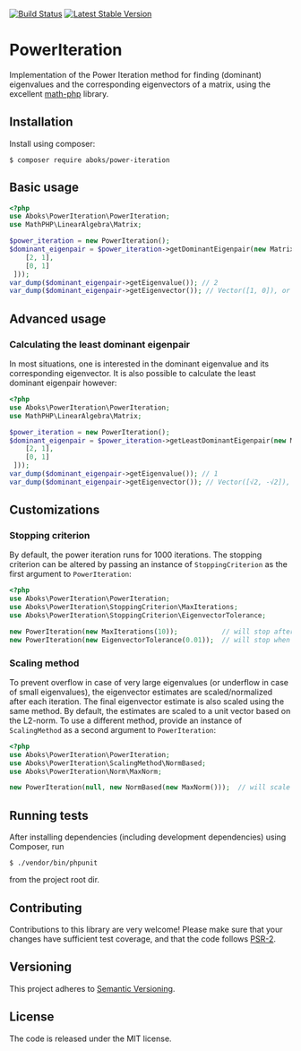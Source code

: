 [![Build Status](https://travis-ci.org/aboks/power-iteration.svg?branch=master)](https://travis-ci.org/aboks/power-iteration)
[![Latest Stable Version](https://poser.pugx.org/aboks/power-iteration/v/stable)](https://packagist.org/packages/aboks/power-iteration)

PowerIteration
==============
Implementation of the Power Iteration method for finding (dominant) eigenvalues and the corresponding eigenvectors of a matrix, using the excellent [math-php](https://github.com/markrogoyski/math-php) library.
 
Installation
------------
Install using composer:
```
$ composer require aboks/power-iteration
```

Basic usage
-----------
```php
<?php
use Aboks\PowerIteration\PowerIteration;
use MathPHP\LinearAlgebra\Matrix;

$power_iteration = new PowerIteration();
$dominant_eigenpair = $power_iteration->getDominantEigenpair(new Matrix([
    [2, 1],
    [0, 1]
 ]));
var_dump($dominant_eigenpair->getEigenvalue()); // 2
var_dump($dominant_eigenpair->getEigenvector()); // Vector([1, 0]), or a scalar multiple
```

Advanced usage
--------------

### Calculating the least dominant eigenpair

In most situations, one is interested in the dominant eigenvalue and its corresponding eigenvector. It is also possible to calculate the least dominant eigenpair however: 
```php
<?php
use Aboks\PowerIteration\PowerIteration;
use MathPHP\LinearAlgebra\Matrix;

$power_iteration = new PowerIteration();
$dominant_eigenpair = $power_iteration->getLeastDominantEigenpair(new Matrix([
    [2, 1],
    [0, 1]
 ]));
var_dump($dominant_eigenpair->getEigenvalue()); // 1
var_dump($dominant_eigenpair->getEigenvector()); // Vector([√2, -√2]), or a scalar multiple
```


Customizations
--------------

### Stopping criterion

By default, the power iteration runs for 1000 iterations. The stopping criterion can be altered by passing an instance of `StoppingCriterion` as the first argument to `PowerIteration`:
```php
<?php
use Aboks\PowerIteration\PowerIteration;
use Aboks\PowerIteration\StoppingCriterion\MaxIterations;
use Aboks\PowerIteration\StoppingCriterion\EigenvectorTolerance;

new PowerIteration(new MaxIterations(10));           // will stop after 10 iterations
new PowerIteration(new EigenvectorTolerance(0.01));  // will stop when ‖Av - λv‖ < 0.01
```

### Scaling method

To prevent overflow in case of very large eigenvalues (or underflow in case of small eigenvalues), the eigenvector estimates are scaled/normalized after each iteration. The final eigenvector estimate is also scaled using the same method. By default, the estimates are scaled to a unit vector based on the L2-norm. To use a different method, provide an instance of `ScalingMethod` as a second argument to `PowerIteration`:
```php
<?php
use Aboks\PowerIteration\PowerIteration;
use Aboks\PowerIteration\ScalingMethod\NormBased;
use Aboks\PowerIteration\Norm\MaxNorm;

new PowerIteration(null, new NormBased(new MaxNorm()));  // will scale to a unit vector based on the max-norm
``` 

Running tests
-------------
After installing dependencies (including development dependencies) using Composer, run
```
$ ./vendor/bin/phpunit
```
from the project root dir.

Contributing
------------
Contributions to this library are very welcome! Please make sure that your changes have sufficient test coverage, and that the code follows [PSR-2](https://www.php-fig.org/psr/psr-2/).

Versioning
----------
This project adheres to [Semantic Versioning](http://semver.org/).

License
-------
The code is released under the MIT license.
